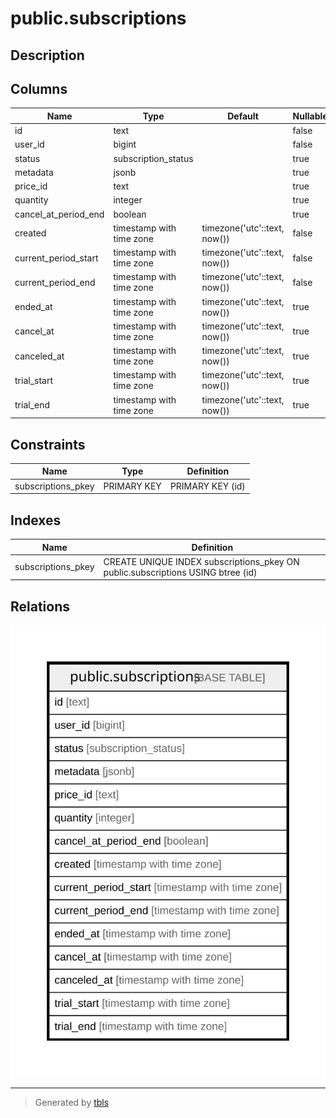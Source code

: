 # public.subscriptions

## Description

## Columns

| Name                 | Type                     | Default                      | Nullable | Children | Parents | Comment |
| -------------------- | ------------------------ | ---------------------------- | -------- | -------- | ------- | ------- |
| id                   | text                     |                              | false    |          |         |         |
| user_id              | bigint                   |                              | false    |          |         |         |
| status               | subscription_status      |                              | true     |          |         |         |
| metadata             | jsonb                    |                              | true     |          |         |         |
| price_id             | text                     |                              | true     |          |         |         |
| quantity             | integer                  |                              | true     |          |         |         |
| cancel_at_period_end | boolean                  |                              | true     |          |         |         |
| created              | timestamp with time zone | timezone('utc'::text, now()) | false    |          |         |         |
| current_period_start | timestamp with time zone | timezone('utc'::text, now()) | false    |          |         |         |
| current_period_end   | timestamp with time zone | timezone('utc'::text, now()) | false    |          |         |         |
| ended_at             | timestamp with time zone | timezone('utc'::text, now()) | true     |          |         |         |
| cancel_at            | timestamp with time zone | timezone('utc'::text, now()) | true     |          |         |         |
| canceled_at          | timestamp with time zone | timezone('utc'::text, now()) | true     |          |         |         |
| trial_start          | timestamp with time zone | timezone('utc'::text, now()) | true     |          |         |         |
| trial_end            | timestamp with time zone | timezone('utc'::text, now()) | true     |          |         |         |

## Constraints

| Name               | Type        | Definition       |
| ------------------ | ----------- | ---------------- |
| subscriptions_pkey | PRIMARY KEY | PRIMARY KEY (id) |

## Indexes

| Name               | Definition                                                                      |
| ------------------ | ------------------------------------------------------------------------------- |
| subscriptions_pkey | CREATE UNIQUE INDEX subscriptions_pkey ON public.subscriptions USING btree (id) |

## Relations

![er](public.subscriptions.svg)

---

> Generated by [tbls](https://github.com/k1LoW/tbls)
